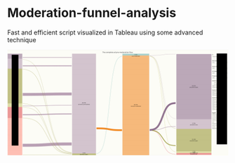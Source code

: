 # Moderation-funnel-analysis
Fast and efficient script visualized in Tableau using some advanced technique

![Moderation funnel](result.png)


